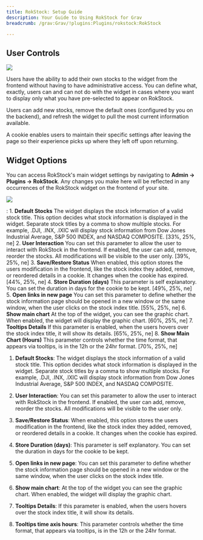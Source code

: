 ```yaml
---
title: RokStock: Setup Guide
description: Your Guide to Using RokStock for Grav
breadcrumb: /grav:Grav/!plugins:Plugins/rokstock:RokStock

---
```


User Controls
-----
![][rokstock]

Users have the ability to add their own stocks to the widget from the frontend without having to have administrative access. You can define what, exactly, users can and can not do with the widget in cases where you want to display only what you have pre-selected to appear on RokStock.

Users can add new stocks, remove the default ones (configured by you on the backend), and refresh the widget to pull the most current information available.

A cookie enables users to maintain their specific settings after leaving the page so their experience picks up where they left off upon returning.

Widget Options
-----
You can access RokStock's main widget settings by navigating to **Admin -> Plugins -> RokStock**. Any changes you make here will be reflected in any occurrences of the RokStock widget on the frontend of your site.

![][settings]

:   1. **Default Stocks** The widget displays the stock information of a valid stock title. This option decides what stock information is displayed in the widget. Separate stock titles by a comma to show multiple stocks. For example, .DJI, .INX, .IXIC will display stock information from Dow Jones Industrial Average, S&P 500 INDEX, and NASDAQ COMPOSITE. [33%, 25%, ne]
    2. **User Interaction** You can set this parameter to allow the user to interact with RokStock in the frontend. If enabled, the user can add, remove, reorder the stocks. All modifications will be visible to the user only. [39%, 25%, ne]
    3. **Save/Restore Status** When enabled, this option stores the users modification in the frontend, like the stock index they added, remove, or reordered details in a cookie. It changes when the cookie has expired. [44%, 25%, ne]
    4. **Store Duration (days)** This parameter is self explanatory. You can set the duration in days for the cookie to be kept.  [49%, 25%, ne]
    5. **Open links in new page** You can set this parameter to define whether the stock information page should be opened in a new window or the same window, when the user clicks on the stock index title. [55%, 25%, ne]
    6. **Show main chart** At the top of the widget, you can see the graphic chart. When enabled, the widget will display the graphic chart.  [60%, 25%, ne]
    7. **Tooltips Details** If this parameter is enabled, when the users hovers over the stock index title, it will show its details. [65%, 25%, ne]
    8. **Show Main Chart (Hours)** This parameter controls whether the time format, that appears via tooltips, is in the 12h or the 24hr format.  [70%, 25%, ne]

1. **Default Stocks**: The widget displays the stock information of a valid stock title. This option decides what stock information is displayed in the widget. Separate stock titles by a comma to show multiple stocks. For example, .DJI, .INX, .IXIC will display stock information from Dow Jones Industrial Average, S&P 500 INDEX, and NASDAQ COMPOSITE. 

2. **User Interaction**: You can set this parameter to allow the user to interact with RokStock in the frontend. If enabled, the user can add, remove, reorder the stocks. All modifications will be visible to the user only.

3. **Save/Restore Status**: When enabled, this option stores the users modification in the frontend, like the stock index they added, removed, or reordered details in a cookie. It changes when the cookie has expired. 

4. **Store Duration (days)**: This parameter is self explanatory. You can set the duration in days for the cookie to be kept. 

5. **Open links in new page**: You can set this parameter to define whether the stock information page should be opened in a new window or the same window, when the user clicks on the stock index title.

6. **Show main chart**: At the top of the widget you can see the graphic chart. When enabled, the widget will display the graphic chart. 

7. **Tooltips Details**: If this parameter is enabled, when the users hovers over the stock index title, it will show its details. 

8. **Tooltips time axis hours**: This parameter controls whether the time format, that appears via tooltips, is in the 12h or the 24hr format. 

[rokstock]: assets/rokstock.png
[rokstock_setup_1]: assets/rokstock_setup_1.png
[rokstock_setup_2]: assets/rokstock_setup_2.png
[rokstock_setup_3]: assets/rokstock_setup_3.png
[rokstock_setup_4]: assets/rokstock_setup_4.png
[settings]: assets/wp_rokstock_settings.png